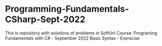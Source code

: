 # Programming-Fundamentals-CSharp-Sept-2022
This is repository with solutions of problems in SoftUni Course: Programing Fundamentals with C# - September 2022
Basic Syntax - Exerscise